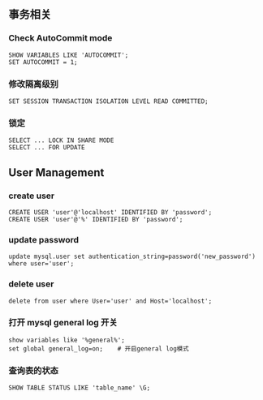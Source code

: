## 事务相关

### Check AutoCommit mode

	SHOW VARIABLES LIKE 'AUTOCOMMIT';
	SET AUTOCOMMIT = 1;

### 修改隔离级别

	SET SESSION TRANSACTION ISOLATION LEVEL READ COMMITTED;

### 锁定

	SELECT ... LOCK IN SHARE MODE
	SELECT ... FOR UPDATE


## User Management

### create user

	CREATE USER 'user'@'localhost' IDENTIFIED BY 'password';
	CREATE USER 'user'@'%' IDENTIFIED BY 'password';

### update password

	update mysql.user set authentication_string=password('new_password') where user='user';

### delete user

	delete from user where User='user' and Host='localhost';



### 打开 mysql general log 开关

    show variables like '%general%';
    set global general_log=on;    # 开启general log模式

### 查询表的状态

	SHOW TABLE STATUS LIKE 'table_name' \G;